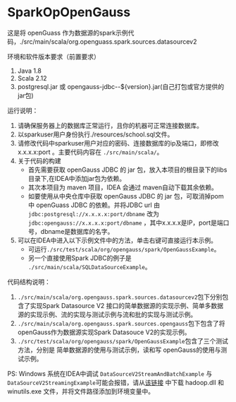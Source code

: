 # SparkOpOpenGauss

这是将 openGuass 作为数据源的spark示例代码，./src/main/scala/org.openguass.spark.sources.datasourcev2

环境和软件版本要求（前置要求）
1. Java 1.8
2. Scala 2.12
3. postgresql.jar 或 opengauss-jdbc--${version}.jar(自己打包或官方提供的jar包)

运行说明：
1. 请确保服务器上的数据库正常运行，且你的机器可正常连接数据库。
2. 以sparkuser用户身份执行./resources/school.sql文件。
3. 请修改代码中sparkuser用户对应的密码、连接数据库的ip及端口，即修改 x.x.x.x:port 。主要代码内容在 `./src/main/scala/`。
4. 关于代码的构建
    + 首先需要获取 openGauss JDBC 的 jar 包，放入本项目的根目录下的libs目录下,在IDEA中添加jar包为依赖。
    + 其次本项目为 maven 项目，IDEA 会通过 maven自动下载其余依赖。
    + 如要使用从中央仓库中获取 openGauss JDBC  的 jar 包，可取消掉pom中 openGuass JDBC 的依赖。并将JDBC url 由 `jdbc:postgresql://x.x.x.x:port/dbname` 改为 `jdbc:opengauss://x.x.x.x:port/dbname` ，其中x.x.x.x是IP，port是端口号，dbname是数据库的名字。
5. 可以在IDEA中进入以下示例文件中的方法，单击右键可直接运行本示例。
   + 可运行`./src/test/scala/org/opengauss/spark/OpenGaussExample`。
   + 另一个直接使用Spark JDBC的例子是 `./src/main/scala/SQLDataSourceExample`。

代码结构说明： 
1. `./src/main/scala/org.opengauss.spark.sources.datasourcev2`包下分别包含了实现Spark Datasource V2 接口的简单数据源的实现示例、简单多数据源的实现示例、流的实现与测试示例与流和批的实现与测试示例。
2. `./src/main/scala/org.opengauss.spark.sources.opengauss`包下包含了将openGauss作为数据源实现Spark Datasouce V2的实现示例。
3. `./src/test/scala/org/opengauss/spark/OpenGaussExample`包含了三个测试方法，分别是 简单数据源的使用与测试示例，读和写 openGauss的使用与测试示例。

PS: Windows 系统在IDEA中调试 `DataSourceV2StreamAndBatchExample` 与 `DataSourceV2StreamingExample`可能会报错，请从[该链接](https://github.com/steveloughran/winutils/tree/master/hadoop-3.0.0/bin) 中下载 hadoop.dll 和 winutils.exe 文件，并将文件路径添加到环境变量中。